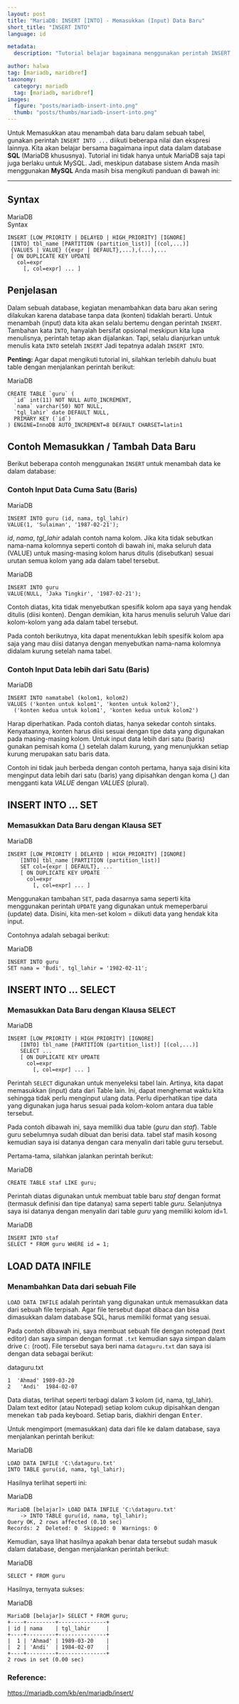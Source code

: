 ```yaml
---
layout: post
title: "MariaDB: INSERT [INTO] - Memasukkan (Input) Data Baru"
short_title: "INSERT INTO"
language: id

metadata:
  description: "Tutorial belajar bagaimana menggunakan perintah INSERT INTO yang digunakan untuk memasukkan (menginput) data baru (record) dalam database MariaDB atau MySQL"

author: halwa
tag: [mariadb, maridbref]
taxonomy:
  category: mariadb
  tag: [mariadb, maridbref]
images:
  figure: "posts/mariadb-insert-into.png"
  thumb: "posts/thumbs/mariadb-insert-into.png"
---
```

<p class="lead">Untuk Memasukkan atau menambah data baru dalam sebuah tabel, gunakan perintah <code>INSERT INTO ...</code> diikuti beberapa nilai dan ekspresi lainnya. Kita akan belajar bersama  bagaimana input data dalam database <strong>SQL</strong>  (MariaDB khususnya). Tutorial ini tidak hanya untuk MariaDB saja tapi juga berlaku untuk MySQL. Jadi, meskipun database sistem Anda masih menggunakan <strong>MySQL</strong> Anda masih bisa mengikuti panduan di bawah ini:</p>
<hr />
<h2>Syntax</h2>
<div class="icard">
  <div class="icard-heading clearfix co-wh bg-in">
    <div class="icard-bar">
      <div class="icard-bar-left pull-left">
        <i class="fa fa-mariadb" aria-hidden="true"></i>
        <span>MariaDB</span>
      </div>
      <div class="icard-bar-right pull-right">
        <span>Syntax</span>
      </div>
    </div>
  </div>
  <div class="icard-body icode itheme">
<pre class="prettyprint linenums line-numbers highlight language-sql"><code data-language="sql" class=" language-sql"><span class="token keyword">INSERT</span> <span class="token punctuation">[</span>LOW_PRIORITY <span class="token operator">|</span> <span class="token keyword">DELAYED</span> <span class="token operator">|</span> HIGH_PRIORITY<span class="token punctuation">]</span> <span class="token punctuation">[</span><span class="token keyword">IGNORE</span><span class="token punctuation">]</span>
 <span class="token punctuation">[</span><span class="token keyword">INTO</span><span class="token punctuation">]</span> tbl_name <span class="token punctuation">[</span><span class="token keyword">PARTITION</span> <span class="token punctuation">(</span>partition_list<span class="token punctuation">)</span><span class="token punctuation">]</span> <span class="token punctuation">[</span><span class="token punctuation">(</span>col<span class="token punctuation">,</span><span class="token punctuation">.</span><span class="token punctuation">.</span><span class="token punctuation">.</span><span class="token punctuation">)</span><span class="token punctuation">]</span>
 {<span class="token keyword">VALUES</span> <span class="token operator">|</span> <span class="token keyword">VALUE</span>} <span class="token punctuation">(</span>{expr <span class="token operator">|</span> <span class="token keyword">DEFAULT</span>}<span class="token punctuation">,</span><span class="token punctuation">.</span><span class="token punctuation">.</span><span class="token punctuation">.</span><span class="token punctuation">)</span><span class="token punctuation">,</span><span class="token punctuation">(</span><span class="token punctuation">.</span><span class="token punctuation">.</span><span class="token punctuation">.</span><span class="token punctuation">)</span><span class="token punctuation">,</span><span class="token punctuation">.</span><span class="token punctuation">.</span><span class="token punctuation">.</span>
 <span class="token punctuation">[</span> <span class="token keyword">ON</span> <span class="token keyword">DUPLICATE KEY</span> <span class="token keyword">UPDATE</span>
   col<span class="token operator">=</span>expr
     <span class="token punctuation">[</span><span class="token punctuation">,</span> col<span class="token operator">=</span>expr<span class="token punctuation">]</span> <span class="token punctuation">.</span><span class="token punctuation">.</span><span class="token punctuation">.</span> <span class="token punctuation">]</span><span aria-hidden="true" class="line-numbers-rows"><span></span><span></span><span></span><span></span><span></span><span></span></span></code>
</pre>
  </div>
</div>

<h2>Penjelasan</h2>
<p>Dalam sebuah database, kegiatan menambahkan data baru akan sering dilakukan karena database tanpa data (konten) tidaklah berarti. Untuk menambah (input) data kita akan selalu bertemu dengan perintah <code>INSERT</code>. Tambahan kata <code>INTO</code>, hanyalah bersifat opsional meskipun kita lupa menulisnya, perintah tetap akan dijalankan. Tapi, selalu dianjurkan untuk menulis kata <code>INTO</code> setelah <code>INSERT</code> Jadi tepatnya adalah <code>INSERT INTO</code>.</p>
<p><strong>Penting:</strong>  Agar dapat mengikuti tutorial ini, silahkan terlebih dahulu buat table dengan menjalankan perintah berikut:</p>
<div class="icard">
  <div class="icard-heading clearfix co-wh bg-in">
    <div class="icard-bar">
      <div class="icard-bar-left pull-left">
        <i class="fa fa-mariadb" aria-hidden="true"></i>
        <span>MariaDB</span>
      </div>
      <div class="icard-bar-right pull-right">
        <span></span>
      </div>
    </div>
  </div>
  <div class="icard-body icode itheme">
<pre class="prettyprint linenums line-numbers highlight language-sql"><code data-language="sql" class=" language-sql"><span class="token keyword">CREATE</span> <span class="token keyword">TABLE</span> <span class="token punctuation">`</span>guru<span class="token punctuation">`</span> <span class="token punctuation">(</span>
  <span class="token punctuation">`</span>id<span class="token punctuation">`</span> <span class="token keyword">int</span><span class="token punctuation">(</span><span class="token number">11</span><span class="token punctuation">)</span> <span class="token operator">NOT</span> <span class="token boolean">NULL</span> <span class="token keyword">AUTO_INCREMENT</span><span class="token punctuation">,</span>
  <span class="token punctuation">`</span>nama<span class="token punctuation">`</span> <span class="token keyword">varchar</span><span class="token punctuation">(</span><span class="token number">50</span><span class="token punctuation">)</span> <span class="token operator">NOT</span> <span class="token boolean">NULL</span><span class="token punctuation">,</span>
  <span class="token punctuation">`</span>tgl_lahir<span class="token punctuation">`</span> <span class="token keyword">date</span> <span class="token keyword">DEFAULT</span> <span class="token boolean">NULL</span><span class="token punctuation">,</span>
  <span class="token keyword">PRIMARY</span> <span class="token keyword">KEY</span> <span class="token punctuation">(</span><span class="token punctuation">`</span>id<span class="token punctuation">`</span><span class="token punctuation">)</span>
<span class="token punctuation">)</span> <span class="token keyword">ENGINE</span><span class="token operator">=</span><span class="token keyword">InnoDB</span> <span class="token keyword">AUTO_INCREMENT</span><span class="token operator">=</span><span class="token number">8</span> <span class="token keyword">DEFAULT</span> <span class="token keyword">CHARSET</span><span class="token operator">=</span>latin1<span aria-hidden="true" class="line-numbers-rows"><span></span><span></span><span></span><span></span><span></span><span></span></span></code>
</pre>
  </div>
</div>

<h2>Contoh Memasukkan / Tambah Data Baru</h2>
<p>Berikut beberapa contoh menggunakan <code>INSERT</code> untuk menambah data ke dalam database:</p>
<h3>Contoh Input Data Cuma Satu (Baris)</h3>
<div class="icard">
  <div class="icard-heading clearfix co-wh bg-in">
    <div class="icard-bar">
      <div class="icard-bar-left pull-left">
        <i class="fa fa-mariadb" aria-hidden="true"></i>
        <span>MariaDB</span>
      </div>
      <div class="icard-bar-right pull-right">
        <span></span>
      </div>
    </div>
  </div>
  <div class="icard-body icode itheme">
<pre class="prettyprint linenums line-numbers highlight language-sql"><code data-language="sql" class=" language-sql"><span class="token keyword">INSERT</span> <span class="token keyword">INTO</span> guru <span class="token punctuation">(</span>id<span class="token punctuation">,</span> nama<span class="token punctuation">,</span> tgl_lahir<span class="token punctuation">)</span>
<span class="token keyword">VALUE</span><span class="token punctuation">(</span><span class="token number">1</span><span class="token punctuation">,</span> <span class="token string">'Sulaiman'</span><span class="token punctuation">,</span> <span class="token string">'1987-02-21'</span><span class="token punctuation">)</span><span class="token punctuation">;</span><span aria-hidden="true" class="line-numbers-rows"><span></span><span></span></span></code>
</pre>
  </div>
</div>

<p><em>id</em>, <em>nama</em>, <em>tgl_lahir</em> adalah contoh nama kolom. Jika kita tidak sebutkan nama-nama kolomnya seperti contoh di bawah ini, maka seluruh data (VALUE) untuk masing-masing kolom harus ditulis (disebutkan) sesuai urutan semua kolom yang ada dalam tabel tersebut.</p>
<div class="icard">
  <div class="icard-heading clearfix co-wh bg-in">
    <div class="icard-bar">
      <div class="icard-bar-left pull-left">
        <i class="fa fa-mariadb" aria-hidden="true"></i>
        <span>MariaDB</span>
      </div>
      <div class="icard-bar-right pull-right">
        <span></span>
      </div>
    </div>
  </div>
  <div class="icard-body icode itheme">
<pre class="prettyprint linenums line-numbers highlight language-sql"><code data-language="sql" class=" language-sql"><span class="token keyword">INSERT</span> <span class="token keyword">INTO</span> guru
<span class="token keyword">VALUE</span><span class="token punctuation">(</span><span class="token boolean">NULL</span><span class="token punctuation">,</span> <span class="token string">'Jaka Tingkir'</span><span class="token punctuation">,</span> <span class="token string">'1987-02-21'</span><span class="token punctuation">)</span><span class="token punctuation">;</span><span aria-hidden="true" class="line-numbers-rows"><span></span><span></span></span></code>
</pre>
  </div>
</div>

<p>Contoh diatas, kita tidak menyebutkan spesifik kolom apa saya yang hendak ditulis (diisi konten). Dengan demikian, kita harus menulis seluruh Value dari kolom-kolom yang ada dalam tabel tersebut.</p>
<p>Pada contoh berikutnya, kita dapat menentukkan lebih spesifik kolom apa saja yang mau diisi datanya dengan menyebutkan nama-nama kolomnya didalam kurung setelah nama tabel.</p>

<h3>Contoh Input Data lebih dari Satu (Baris)</h3>
<div class="icard">
  <div class="icard-heading clearfix co-wh bg-in">
    <div class="icard-bar">
      <div class="icard-bar-left pull-left">
        <i class="fa fa-mariadb" aria-hidden="true"></i>
        <span>MariaDB</span>
      </div>
      <div class="icard-bar-right pull-right">
        <span></span>
      </div>
    </div>
  </div>
  <div class="icard-body icode itheme">
<pre class="prettyprint linenums line-numbers highlight language-sql"><code data-language="sql" class=" language-sql"><span class="token keyword">INSERT</span> <span class="token keyword">INTO</span> namatabel <span class="token punctuation">(</span>kolom1<span class="token punctuation">,</span> kolom2<span class="token punctuation">)</span>
<span class="token keyword">VALUES</span> <span class="token punctuation">(</span><span class="token string">'konten untuk kolom1'</span><span class="token punctuation">,</span> <span class="token string">'konten untuk kolom2'</span><span class="token punctuation">)</span><span class="token punctuation">,</span>
  <span class="token punctuation">(</span><span class="token string">'konten kedua untuk kolom1'</span><span class="token punctuation">,</span> <span class="token string">'konten kedua untuk kolom2'</span><span class="token punctuation">)</span><span aria-hidden="true" class="line-numbers-rows"><span></span><span></span><span></span></span></code>
</pre>
  </div>
</div>
<p>Harap diperhatikan. Pada contoh diatas, hanya sekedar contoh sintaks. Kenyataannya, konten harus diisi sesuai dengan tipe data yang digunakan pada masing-masing kolom. Untuk input data lebih dari satu (baris) gunakan pemisah koma (,) setelah dalam kurung, yang menunjukkan setiap kurung merupakan satu baris data.</p>
<p>Contoh ini tidak jauh berbeda dengan contoh pertama, hanya saja disini kita menginput data lebih dari satu (baris) yang dipisahkan dengan koma (,)  dan mengganti kata <em>VALUE</em> dengan <em>VALUES</em> (plural).</p>

<h2>INSERT INTO ... SET</h2>
<h3>Memasukkan Data Baru dengan Klausa SET</h3>
<div class="icard">
  <div class="icard-heading clearfix co-wh bg-in">
    <div class="icard-bar">
      <div class="icard-bar-left pull-left">
        <i class="fa fa-mariadb" aria-hidden="true"></i>
        <span>MariaDB</span>
      </div>
      <div class="icard-bar-right pull-right">
        <span></span>
      </div>
    </div>
  </div>
  <div class="icard-body icode itheme">
<pre class="prettyprint linenums line-numbers highlight language-sql"><code data-language="sql" class=" language-sql"><span class="token keyword">INSERT</span> <span class="token punctuation">[</span>LOW_PRIORITY <span class="token operator">|</span> <span class="token keyword">DELAYED</span> <span class="token operator">|</span> HIGH_PRIORITY<span class="token punctuation">]</span> <span class="token punctuation">[</span><span class="token keyword">IGNORE</span><span class="token punctuation">]</span>
    <span class="token punctuation">[</span><span class="token keyword">INTO</span><span class="token punctuation">]</span> tbl_name <span class="token punctuation">[</span><span class="token keyword">PARTITION</span> <span class="token punctuation">(</span>partition_list<span class="token punctuation">)</span><span class="token punctuation">]</span>
    <span class="token keyword">SET</span> col<span class="token operator">=</span>{expr <span class="token operator">|</span> <span class="token keyword">DEFAULT</span>}<span class="token punctuation">,</span> <span class="token punctuation">.</span><span class="token punctuation">.</span><span class="token punctuation">.</span>
    <span class="token punctuation">[</span> <span class="token keyword">ON</span> <span class="token keyword">DUPLICATE KEY</span> <span class="token keyword">UPDATE</span>
      col<span class="token operator">=</span>expr
        <span class="token punctuation">[</span><span class="token punctuation">,</span> col<span class="token operator">=</span>expr<span class="token punctuation">]</span> <span class="token punctuation">.</span><span class="token punctuation">.</span><span class="token punctuation">.</span> <span class="token punctuation">]</span><span aria-hidden="true" class="line-numbers-rows"><span></span><span></span><span></span><span></span><span></span><span></span></span></code>
</pre>
  </div>
</div>
<p>Menggunakan tambahan <code>SET</code>, pada dasarnya sama seperti kita menggunakan perintah <code>UPDATE</code> yang  digunakan untuk memeperbarui (update) data. Disini, kita men-set kolom =  diikuti data yang hendak kita input.</p>
<p>Contohnya adalah sebagai berikut:</p>
<div class="icard">
  <div class="icard-heading clearfix co-wh bg-in">
    <div class="icard-bar">
      <div class="icard-bar-left pull-left">
        <i class="fa fa-mariadb" aria-hidden="true"></i>
        <span>MariaDB</span>
      </div>
      <div class="icard-bar-right pull-right">
        <span></span>
      </div>
    </div>
  </div>
  <div class="icard-body icode itheme">
<pre class="prettyprint linenums line-numbers highlight language-sql"><code data-language="sql" class=" language-sql"><span class="token keyword">INSERT</span> <span class="token keyword">INTO</span> guru
<span class="token keyword">SET</span> nama <span class="token operator">=</span> <span class="token string">'Budi'</span><span class="token punctuation">,</span> tgl_lahir <span class="token operator">=</span> <span class="token string">'1982-02-11'</span><span class="token punctuation">;</span><span aria-hidden="true" class="line-numbers-rows"><span></span><span></span></span></code>
</pre>
  </div>
</div>
<h2>INSERT INTO ... SELECT</h2>
<h3>Memasukkan Data Baru dengan Klausa SELECT</h3>
<div class="icard">
  <div class="icard-heading clearfix co-wh bg-in">
    <div class="icard-bar">
      <div class="icard-bar-left pull-left">
        <i class="fa fa-mariadb" aria-hidden="true"></i>
        <span>MariaDB</span>
      </div>
      <div class="icard-bar-right pull-right">
        <span></span>
      </div>
    </div>
  </div>
  <div class="icard-body icode itheme">
<pre class="prettyprint linenums line-numbers highlight language-sql"><code data-language="sql" class=" language-sql"><span class="token keyword">INSERT</span> <span class="token punctuation">[</span>LOW_PRIORITY <span class="token operator">|</span> HIGH_PRIORITY<span class="token punctuation">]</span> <span class="token punctuation">[</span><span class="token keyword">IGNORE</span><span class="token punctuation">]</span>
    <span class="token punctuation">[</span><span class="token keyword">INTO</span><span class="token punctuation">]</span> tbl_name <span class="token punctuation">[</span><span class="token keyword">PARTITION</span> <span class="token punctuation">(</span>partition_list<span class="token punctuation">)</span><span class="token punctuation">]</span> <span class="token punctuation">[</span><span class="token punctuation">(</span>col<span class="token punctuation">,</span><span class="token punctuation">.</span><span class="token punctuation">.</span><span class="token punctuation">.</span><span class="token punctuation">)</span><span class="token punctuation">]</span>
    <span class="token keyword">SELECT</span> <span class="token punctuation">.</span><span class="token punctuation">.</span><span class="token punctuation">.</span>
    <span class="token punctuation">[</span> <span class="token keyword">ON</span> <span class="token keyword">DUPLICATE KEY</span> <span class="token keyword">UPDATE</span>
      col<span class="token operator">=</span>expr
        <span class="token punctuation">[</span><span class="token punctuation">,</span> col<span class="token operator">=</span>expr<span class="token punctuation">]</span> <span class="token punctuation">.</span><span class="token punctuation">.</span><span class="token punctuation">.</span> <span class="token punctuation">]</span><span aria-hidden="true" class="line-numbers-rows"><span></span><span></span><span></span><span></span><span></span><span></span></span></code>
</pre>
  </div>
</div>
<p>Perintah <code>SELECT</code> digunakan untuk menyeleksi tabel lain. Artinya, kita dapat memasukkan (input) data dari Table lain. Ini, dapat menghemat waktu kita sehingga tidak perlu menginput ulang data. Perlu diperhatikan tipe data yang digunakan juga harus sesuai pada kolom-kolom antara dua table tersebut.</p>
<p>Pada contoh dibawah ini, saya memiliki dua table (<em>guru</em> dan <em>staf</em>). Table guru sebelumnya sudah dibuat dan berisi data. tabel staf masih kosong kemudian saya isi datanya dengan cara menyalin dari table guru tersebut.</p>
<p>Pertama-tama, silahkan jalankan perintah berikut:</p>
<div class="icard">
  <div class="icard-heading clearfix co-wh bg-in">
    <div class="icard-bar">
      <div class="icard-bar-left pull-left">
        <i class="fa fa-mariadb" aria-hidden="true"></i>
        <span>MariaDB</span>
      </div>
      <div class="icard-bar-right pull-right">
        <span></span>
      </div>
    </div>
  </div>
  <div class="icard-body icode itheme">
<pre class="prettyprint linenums line-numbers highlight language-sql"><code data-language="sql" class=" language-sql"><span class="token keyword">CREATE</span> <span class="token keyword">TABLE</span> staf <span class="token operator">LIKE</span> guru<span class="token punctuation">;</span> <span aria-hidden="true" class="line-numbers-rows"><span></span></span></code>
</pre>
  </div>
</div>
<p>Perintah diatas digunakan untuk membuat table baru <em>staf</em> dengan format (termasuk definisi dan tipe datanya) sama seperti table <em>guru</em>. Selanjutnya saya isi datanya dengan menyalin dari table <em>guru</em> yang memiliki kolom id=1.</p>
<div class="icard">
  <div class="icard-heading clearfix co-wh bg-in">
    <div class="icard-bar">
      <div class="icard-bar-left pull-left">
        <i class="fa fa-mariadb" aria-hidden="true"></i>
        <span>MariaDB</span>
      </div>
      <div class="icard-bar-right pull-right">
        <span></span>
      </div>
    </div>
  </div>
  <div class="icard-body icode itheme">
<pre class="prettyprint linenums line-numbers highlight language-sql"><code data-language="sql" class=" language-sql"><span class="token keyword">INSERT</span> <span class="token keyword">INTO</span> staf
<span class="token keyword">SELECT</span> <span class="token operator">*</span> <span class="token keyword">FROM</span> guru <span class="token keyword">WHERE</span> id <span class="token operator">=</span> <span class="token number">1</span><span class="token punctuation">;</span><span aria-hidden="true" class="line-numbers-rows"><span></span><span></span></span></code>
</pre>
  </div>
</div>
<h2>LOAD DATA INFILE</h2>
<h3>Menambahkan Data dari sebuah File</h3>
<p><code>LOAD DATA INFILE</code> adalah perintah yang digunakan untuk memasukkan data dari sebuah file terpisah. Agar file tersebut dapat dibaca dan bisa dimasukkan dalam database SQL, harus memiliki format yang sesuai.</p><p>Pada contoh dibawah ini, saya membuat sebuah file dengan notepad (text editor) dan saya simpan dengan format <code>.txt</code> kemudian saya simpan dalam drive <code>C:</code> (root). File tersebut saya beri nama <code>dataguru.txt</code> dan saya isi dengan data sebagai berikut:</p>
<div class="icard">
  <div class="icard-heading clearfix bg-default">
    <div class="icard-bar">
      <div class="icard-bar-left pull-left">
        <i class="fa fa-file" aria-hidden="true"></i>
        <span>dataguru.txt</span>
      </div>
      <div class="icard-bar-right pull-right">
        <span></span>
      </div>
    </div>
  </div>
  <div class="icard-body icode itheme">
<pre class="prettyprint highlight language-markup"><code class="inline  language-markup">1	'Ahmad'	1989-03-20
2	'Andi'	1984-02-07</code>
</pre>
  </div>
</div>

<p>Data diatas, terlihat seperti terbagi dalam 3 kolom (id, nama, tgl_lahir). Dalam text editor (atau Notepad) setiap kolom cukup dipisahkan dengan menekan <kbd>tab</kbd> pada keyboard. Setiap baris, diakhiri dengan <kbd>Enter</kbd>.</p>

<p>Untuk mengimport (memasukkan) data dari file ke dalam database,  saya menjalankan  perintah berikut:</p>
<div class="icard">
  <div class="icard-heading clearfix co-wh bg-in">
    <div class="icard-bar">
      <div class="icard-bar-left pull-left">
        <i class="fa fa-mariadb" aria-hidden="true"></i>
        <span>MariaDB</span>
      </div>
      <div class="icard-bar-right pull-right">
        <span></span>
      </div>
    </div>
  </div>
  <div class="icard-body icode itheme">
<pre class="prettyprint linenums line-numbers highlight language-sql"><code data-language="sql" class=" language-sql"><span class="token keyword">LOAD</span> <span class="token keyword">DATA</span> <span class="token keyword">INFILE</span> <span class="token string">'C:\dataguru.txt'</span>
<span class="token keyword">INTO</span> <span class="token keyword">TABLE</span> guru<span class="token punctuation">(</span>id<span class="token punctuation">,</span> nama<span class="token punctuation">,</span> tgl_lahir<span class="token punctuation">)</span><span class="token punctuation">;</span><span aria-hidden="true" class="line-numbers-rows"><span></span><span></span></span></code>
</pre>
  </div>
</div>

<p>Hasilnya terlihat seperti ini:</p>
<div class="icard">
  <div class="icard-heading clearfix co-wh bg-in">
    <div class="icard-bar">
      <div class="icard-bar-left pull-left">
        <i class="fa fa-mariadb" aria-hidden="true"></i>
        <span>MariaDB</span>
      </div>
      <div class="icard-bar-right pull-right">
        <span></span>
      </div>
    </div>
  </div>
  <div class="icard-body icode itheme">
<pre class="prettyprint linenums line-numbers highlight language-sql"><code data-language="sql" class=" language-sql">MariaDB <span class="token punctuation">[</span>belajar<span class="token punctuation">]</span><span class="token operator">&gt;</span> <span class="token keyword">LOAD</span> <span class="token keyword">DATA</span> <span class="token keyword">INFILE</span> <span class="token string">'C:\dataguru.txt'</span>
    <span class="token operator">-</span><span class="token operator">&gt;</span> <span class="token keyword">INTO</span> <span class="token keyword">TABLE</span> guru<span class="token punctuation">(</span>id<span class="token punctuation">,</span> nama<span class="token punctuation">,</span> tgl_lahir<span class="token punctuation">)</span><span class="token punctuation">;</span>
Query OK<span class="token punctuation">,</span> <span class="token number">2</span> <span class="token keyword">rows</span> affected <span class="token punctuation">(</span><span class="token number">0.10</span> sec<span class="token punctuation">)</span>
Records: <span class="token number">2</span>  Deleted: <span class="token number">0</span>  Skipped: <span class="token number">0</span>  <span class="token keyword">Warnings</span>: <span class="token number">0</span><span aria-hidden="true" class="line-numbers-rows"><span></span><span></span><span></span><span></span></span></code>
</pre>
  </div>
</div>
<p>Kemudian, saya lihat hasilnya apakah benar data tersebut sudah masuk dalam database, dengan menjalankan perintah berikut:</p>
<div class="icard">
  <div class="icard-heading clearfix co-wh bg-in">
    <div class="icard-bar">
      <div class="icard-bar-left pull-left">
        <i class="fa fa-mariadb" aria-hidden="true"></i>
        <span>MariaDB</span>
      </div>
      <div class="icard-bar-right pull-right">
        <span></span>
      </div>
    </div>
  </div>
  <div class="icard-body icode itheme">
<pre class="prettyprint linenums line-numbers highlight language-sql"><code data-language="sql" class=" language-sql"><span class="token keyword">SELECT</span> <span class="token operator">*</span> <span class="token keyword">FROM</span> guru <span aria-hidden="true" class="line-numbers-rows"><span></span></span></code>
</pre>
  </div>
</div>
<p>Hasilnya, ternyata sukses:</p>
<div class="icard">
  <div class="icard-heading clearfix co-wh bg-in">
    <div class="icard-bar">
      <div class="icard-bar-left pull-left">
        <i class="fa fa-mariadb" aria-hidden="true"></i>
        <span>MariaDB</span>
      </div>
      <div class="icard-bar-right pull-right">
        <span></span>
      </div>
    </div>
  </div>
  <div class="icard-body icode itheme">
<pre class="prettyprint linenums line-numbers highlight language-sql"><code data-language="sql" class=" language-sql">MariaDB <span class="token punctuation">[</span>belajar<span class="token punctuation">]</span><span class="token operator">&gt;</span> <span class="token keyword">SELECT</span> <span class="token operator">*</span> <span class="token keyword">FROM</span> guru<span class="token punctuation">;</span>
<span class="token operator">+</span><span class="token comment">----+---------+---------------+</span>
<span class="token operator">|</span> id <span class="token operator">|</span> nama    <span class="token operator">|</span> tgl_lahir     <span class="token operator">|</span>
<span class="token operator">+</span><span class="token comment">----+---------+---------------+</span>
<span class="token operator">|</span>  <span class="token number">1</span> <span class="token operator">|</span> <span class="token string">'Ahmad'</span> <span class="token operator">|</span> <span class="token number">1989</span><span class="token operator">-</span><span class="token number">03</span><span class="token operator">-</span><span class="token number">20</span>    <span class="token operator">|</span>
<span class="token operator">|</span>  <span class="token number">2</span> <span class="token operator">|</span> <span class="token string">'Andi'</span>  <span class="token operator">|</span> <span class="token number">1984</span><span class="token operator">-</span><span class="token number">02</span><span class="token operator">-</span><span class="token number">07</span>    <span class="token operator">|</span>
<span class="token operator">+</span><span class="token comment">----+---------+---------------+</span>
<span class="token number">2</span> <span class="token keyword">rows</span> <span class="token operator">in</span> <span class="token keyword">set</span> <span class="token punctuation">(</span><span class="token number">0.00</span> sec<span class="token punctuation">)</span><span aria-hidden="true" class="line-numbers-rows"><span></span><span></span><span></span><span></span><span></span><span></span><span></span><span></span></span></code>
</pre>
  </div>
</div>

<h3>Reference:</h3>
<div class="sources bg-gr3 bordered p-space">
  <a rel="nofollow" href="https://mariadb.com/kb/en/mariadb/insert/" target="_blank" class="text-muted">https://mariadb.com/kb/en/mariadb/insert/</a>
</div>